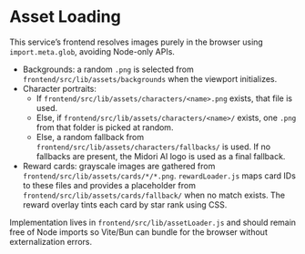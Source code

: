 # Asset Loading

This service’s frontend resolves images purely in the browser using `import.meta.glob`, avoiding Node-only APIs.

- Backgrounds: a random `.png` is selected from `frontend/src/lib/assets/backgrounds` when the viewport initializes.
- Character portraits:
  - If `frontend/src/lib/assets/characters/<name>.png` exists, that file is used.
  - Else, if `frontend/src/lib/assets/characters/<name>/` exists, one `.png` from that folder is picked at random.
  - Else, a random fallback from `frontend/src/lib/assets/characters/fallbacks/` is used. If no fallbacks are present, the Midori AI logo is used as a final fallback.
- Reward cards: grayscale images are gathered from `frontend/src/lib/assets/cards/*/*.png`. `rewardLoader.js` maps card IDs to these files and provides a placeholder from `frontend/src/lib/assets/cards/fallback/` when no match exists. The reward overlay tints each card by star rank using CSS.

Implementation lives in `frontend/src/lib/assetLoader.js` and should remain free of Node imports so Vite/Bun can bundle for the browser without externalization errors.
